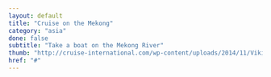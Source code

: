 ```yaml
---
layout: default
title: "Cruise on the Mekong"
category: "asia"
done: false
subtitle: "Take a boat on the Mekong River"
thumb: "http://cruise-international.com/wp-content/uploads/2014/11/Viking-Mekong-Cruise.jpg"
href: "#"
---
```

